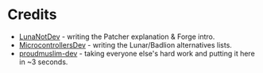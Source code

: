# Credits

- [LunaNotDev](https://github.com/LunaNotdev/) - writing the Patcher explanation & Forge intro.
- [MicrocontrollersDev](https://github.com/MicrocontrollersDev) - writing the Lunar/Badlion alternatives lists.
- [proudmuslim-dev](https://github.com/proudmuslim-dev) - taking everyone else's hard work and putting it here in ~3 seconds.